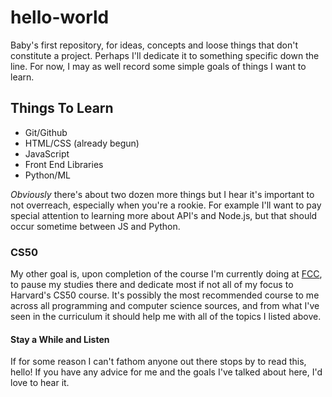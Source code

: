 # hello-world

Baby's first repository, for ideas, concepts and loose things that don't constitute a project. Perhaps I'll dedicate it to something specific down the line. For now, I may as well record some simple goals of things I want to learn.

## Things To Learn

- Git/Github
- HTML/CSS (already begun)
- JavaScript
- Front End Libraries
- Python/ML

*Obviously* there's about two dozen more things but I hear it's important to not overreach, especially when you're a rookie. For example I'll want to pay special attention to learning more about API's and Node.js, but that should occur sometime between JS and Python. 

### CS50

My other goal is, upon completion of the course I'm currently doing at [FCC](https://www.freecodecamp.org/learn/), to pause my studies there and dedicate most if not all of my focus to Harvard's CS50 course. It's possibly the most recommended course to me across all programming and computer science sources, and from what I've seen in the curriculum it should help me with all of the topics I listed above.

#### Stay a While and Listen

If for some reason I can't fathom anyone out there stops by to read this, hello! If you have any advice for me and the goals I've talked about here, I'd love to hear it.
